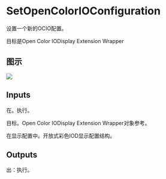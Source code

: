 # SetOpenColorIOConfiguration

设置一个新的OCIO配置。

目标是Open Color IODisplay Extension Wrapper

## 图示

![]($-20221218-20165273.png)

## Inputs

在。执行。

目标。Open Color IODisplay Extension Wrapper对象参考。

在显示配置中。开放式彩色IOD显示配置结构。  

## Outputs

出：执行。
